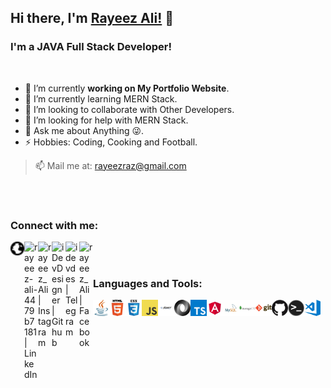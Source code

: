 ## Hi there, I'm [Rayeez Ali!](https://google.com) 👋
### I'm a JAVA Full Stack Developer!

<br />

- 🔭 I’m currently **working on My Portfolio Website**.
- 🌱 I’m currently learning MERN Stack.
- 👯 I’m looking to collaborate with Other Developers.
- 🤔 I’m looking for help with MERN Stack.
- 💬 Ask me about Anything 😜.
- ⚡ Hobbies: Coding, Cooking and Football.
>📫 Mail me at: rayeezraz@gmail.com

<br />
<br />

<!-- -->
### Connect with me:

[<img align="left" alt="Portfolio Website" width="22px" src="https://raw.githubusercontent.com/iconic/open-iconic/master/svg/globe.svg" />][website]
<!-- [<img align="left" alt=" | YouTube" width="22px" src="https://cdn.jsdelivr.net/npm/simple-icons@v3/icons/youtube.svg" />][youtube] -->
<!-- [<img align="left" alt=" | Twitter" width="22px" src="https://cdn.jsdelivr.net/npm/simple-icons@v3/icons/twitter.svg" />][twitter] -->
[<img align="left" alt="rayeez-ali-4479b7181 | LinkedIn" width="22px" src="https://cdn.jsdelivr.net/npm/simple-icons@v3/icons/linkedin.svg" />][linkedin]
[<img align="left" alt="rayeez_Ali | Instagram" width="22px" src="https://cdn.jsdelivr.net/npm/simple-icons@v3/icons/instagram.svg" />][instagram]
[<img align="left" alt="iDevDesigner | Github" width="22px" src="https://cdn.jsdelivr.net/npm/simple-icons@v3/icons/github.svg" />][Github]
[<img align="left" alt="idevdes | Telegram" width="22px" src="https://cdn.jsdelivr.net/npm/simple-icons@v3/icons/telegram.svg" />][Telegram]
[<img align="left" alt="rayeez_Ali | Facebook" width="22px" src="https://cdn.jsdelivr.net/npm/simple-icons@v3/icons/facebook.svg" />][Facebook]

<br />
<br />

### Languages and Tools:

<img align="left" alt="Terminal" width="26px" src="https://raw.githubusercontent.com/github/explore/80688e429a7d4ef2fca1e82350fe8e3517d3494d/topics/java/java.png" />
<img align="left" alt="HTML5" width="26px" src="https://raw.githubusercontent.com/github/explore/80688e429a7d4ef2fca1e82350fe8e3517d3494d/topics/html/html.png" />
<img align="left" alt="CSS3" width="26px" src="https://raw.githubusercontent.com/github/explore/80688e429a7d4ef2fca1e82350fe8e3517d3494d/topics/css/css.png" />
<img align="left" alt="JavaScript" width="26px" src="https://raw.githubusercontent.com/github/explore/80688e429a7d4ef2fca1e82350fe8e3517d3494d/topics/javascript/javascript.png" />
<img align="left" alt="Terminal" width="26px" src="https://raw.githubusercontent.com/github/explore/80688e429a7d4ef2fca1e82350fe8e3517d3494d/topics/jquery/jquery.png" />
<img align="left" alt="Terminal" width="26px" src="https://raw.githubusercontent.com/github/explore/80688e429a7d4ef2fca1e82350fe8e3517d3494d/topics/json/json.png" />
<img align="left" alt="Terminal" width="26px" src="https://raw.githubusercontent.com/github/explore/80688e429a7d4ef2fca1e82350fe8e3517d3494d/topics/typescript/typescript.png" />
<img align="left" alt="Terminal" width="26px" src="https://raw.githubusercontent.com/github/explore/80688e429a7d4ef2fca1e82350fe8e3517d3494d/topics/angular/angular.png" />
<!--
<img align="left" alt="React" width="26px" src="https://raw.githubusercontent.com/github/explore/80688e429a7d4ef2fca1e82350fe8e3517d3494d/topics/react/react.png" />
<img align="left" alt="Node.js" width="26px" src="https://raw.githubusercontent.com/github/explore/80688e429a7d4ef2fca1e82350fe8e3517d3494d/topics/nodejs/nodejs.png" />
-->
<img align="left" alt="MySQL" width="26px" src="https://raw.githubusercontent.com/github/explore/80688e429a7d4ef2fca1e82350fe8e3517d3494d/topics/mysql/mysql.png" />
<img align="left" alt="MongoDB" width="26px" src="https://raw.githubusercontent.com/github/explore/80688e429a7d4ef2fca1e82350fe8e3517d3494d/topics/mongodb/mongodb.png" />
<img align="left" alt="Git" width="26px" src="https://raw.githubusercontent.com/github/explore/80688e429a7d4ef2fca1e82350fe8e3517d3494d/topics/git/git.png" />
<img align="left" alt="GitHub" width="26px" src="https://raw.githubusercontent.com/github/explore/78df643247d429f6cc873026c0622819ad797942/topics/github/github.png" />
<img align="left" alt="Terminal" width="26px" src="https://raw.githubusercontent.com/github/explore/80688e429a7d4ef2fca1e82350fe8e3517d3494d/topics/terminal/terminal.png" />
<img align="left" alt="Visual Studio Code" width="26px" src="https://raw.githubusercontent.com/github/explore/80688e429a7d4ef2fca1e82350fe8e3517d3494d/topics/visual-studio-code/visual-studio-code.png" />










[website]: https://google.com
[twitter]: https://twitter.com/ 
[youtube]: https://youtube.com/codeSTACKr
[instagram]: https://www.instagram.com/rayeez_Ali/
[linkedin]: https://www.linkedin.com/in/rayeez-ali-4479b7181/
[Github]: https://github.com/iDevDesigner
[Telegram]: https://t.me/idevdes
[Facebook]: https://www.facebook.com/rayeez_Ali



